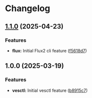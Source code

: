 # Changelog

## [1.1.0](https://github.com/memes/devcontainers-features/compare/vesctl-v1.0.0...vesctl-v1.1.0) (2025-04-23)


### Features

* **flux:** Initial Flux2 cli feature ([f5618d7](https://github.com/memes/devcontainers-features/commit/f5618d738e5d21d24d23bd33f1f5f547ed4811c4))

## 1.0.0 (2025-03-19)


### Features

* **vesctl:** Initial vesctl feature ([b8915c7](https://github.com/memes/devcontainers-features/commit/b8915c7ec0d162d5bf44558d415ebd67c2cffda7))
